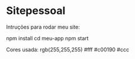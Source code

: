 # Sitepessoal

Intruções para rodar meu site:

npm install 
cd meu-app 
npm start 

Cores usada:
rgb(255,255,255)
#fff
#c00190
#ccc
